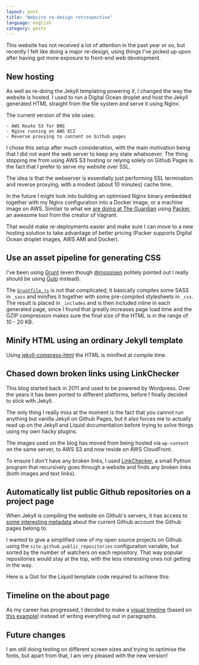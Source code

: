 ```yaml
---
layout: post
title: "Website re-design retrospective"
language: english
category: posts
---
```


This website has not received a lot of attention in the past year or so, but recently I felt like doing a major re-design, using things I've picked up upon after having got more exposure to front-end web development.

## New hosting

As well as re-doing the Jekyll templating powering it, I changed the way the website is hosted. I used to run a Digital Ocean droplet and host the Jekyll generated HTML straight from the file system and serve it using Nginx.

The current version of the site uses:

	- AWS Route 53 for DNS
	- Nginx running on AWS EC2
	- Reverse proxying to content on Github pages

I chose this setup after much consideration, with the main motivation being that I did not want the web server to keep any state whatsoever. The thing stopping me from using AWS S3 hosting or relying solely on Github Pages is the fact that I prefer to serve my website over SSL.

The idea is that the webserver is essentially just performing SSL termination and reverse proxying, with a modest (about 10 minutes) cache time.

In the future I might look into building an optimised Nginx binary embedded together with my Nginx configuration into a Docker image, or a machine image on AWS. Similair to what we [are doing at The Guardian](https://github.com/guardian/machine-images) using [Packer](https://packer.io/), an awesome tool from the creator of Vagrant.

That would make re-deployments easier and make sure I can move to a new hosting solution to take advantage of better pricing (Packer supports Digital Ocean droplet images, AWS AMI and Docker).

## Use an asset pipeline for generating CSS

I've been using [Grunt](http://gruntjs.com/) (even though [@mossisen](http://mossisen.se/) politely pointed out I really should be using [Gulp](http://gulpjs.com/) instead).

The [`Gruntfile.js`](https://github.com/nlindblad/nlindblad.github.io/blob/4f5c12cac5a064d7244bcae3d45e96115791a1e2/Gruntfile.js) is not that complicated, it basically compiles some SASS in `_sass` and minifies it together with some pre-compiled stylesheets in `_css`. The result is placed in `_includes` and is then included inline in each generated page, since I found that greatly increases page load time and the GZIP compression makes sure the final size of the HTML is in the range of 10 - 20 KB.

## Minify HTML using an ordinary Jekyll template

Using [jekyll-compress-html](https://github.com/penibelst/jekyll-compress-html) the HTML is minified at compile time.

## Chased down broken links using LinkChecker

This blog started back in 2011 and used to be powered by Wordpress. Over the years it has been ported to different platforms, before I finally decided to stick with Jekyll.

The only thing I really miss at the moment is the fact that you cannot run anything but vanilla Jekyll on Github Pages, but it also forces me to actually read up on the Jekyll and Liquid documentation before trying to solve things using my own hacky plugins.

The images used on the blog has moved from being hosted via `wp-content` on the same server, to AWS S3 and now reside on AWS CloudFront.

To ensure I don't have any broken links, I used [LinkChecker](https://wummel.github.io/linkchecker/), a small Python program that recursively goes through a website and finds any broken links (both images and text links).

## Automatically list public Github repositories on a project page

When Jekyll is compiling the website on Github's servers, it has access to [some interesting metadata](https://help.github.com/articles/repository-metadata-on-github-pages/) about the current Github account the Github pages belong to.

I wanted to give a simplified view of my open source projects on Github using the `site.github.public_repositories` configuration variable, but sorted by the number of watchers on each repository. That way popular repositories would stay at the top, with the less interesting ones not getting in the way.

Here is a Gist for the Liquid template code required to achieve this:


<script src="https://gist.github.com/nlindblad/b9e48c409d49963b13d6.js"></script>

## Timeline on the about page

As my career has progressed, I decided to make a [visual timeline](/about.html#timeline) (based on [this example](https://codepen.io/P233/pen/lGewF)) instead of writing everything out in paragraphs.

## Future changes

I am still doing testing on different screen sizes and trying to optimise the fonts, but apart from that, I am very pleased with the new version!
